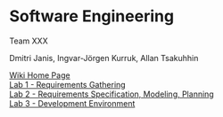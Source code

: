 Software Engineering
===

Team XXX

Dmitri Janis, Ingvar-Jörgen Kurruk, Allan Tsakuhhin


<a href="https://github.com/Tsakuhhin/XXX/wiki">Wiki Home Page</a><br>
<a href="https://github.com/Tsakuhhin/XXX/wiki/Homework-1">Lab 1 - Requirements Gathering</a><br>
<a href="https://github.com/Tsakuhhin/XXX/wiki/Homework-2">Lab 2 - Requirements Specification, Modeling, Planning</a><br>
<a href="https://github.com/Tsakuhhin/XXX/wiki/Homework-3">Lab 3 - Development Environment</a><br>

